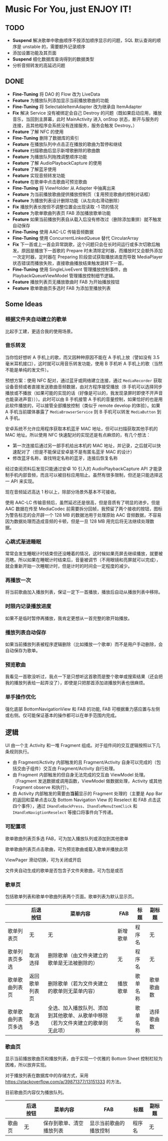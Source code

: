 # Music For You, just ENJOY IT!

## TODO

- **Suspend** 解决歌单中歌曲顺序不按添加顺序显示的问题，SQL 默认查询的顺序是 unstable 的，需要额外记录顺序
- 添加设置功能及其页面
- **Suspend** 细化数据库查询得到的数据类型
- 分析音频转发的高延迟问题

## DONE

- **Fine-Tuning** 将 DAO 的 Flow 改为 LiveData
- **Feature** 为播放队列添加显示当前播放歌曲的功能
- **Fine-Tuning** 将 SelectableItemAdapter 改为继承自 ItemAdapter
- **Fix** 解决 Service 没有被绑定会自己 Destroy 的问题（既如果启动应用，播放音乐，当回到主屏幕，此时 MainActivity 进入 onStop 状态，断开与服务的连接，且其他程序会系统没有连接服务，服务会触发 Destroy。）
- **Feature** 了解 NFC 的使用
- **Fine-Tuning** 删除了数据库的索引
- **Feature** 在播放队列中点击正在播放的歌曲为暂停和继续
- **Feature** 扫描歌曲后显示新增歌删除的歌曲数
- **Feature** 为播放队列拖拽调整顺序功能
- **Feature** 了解 AudioPlaybackCapture 的使用
- **Feature** 了解蓝牙使用
- **Feature** 实现音频转发功能
- **Feature** 在歌单中点击歌曲可预览歌曲
- **Fine-Tuning** 将 ViewHolder 从 Adapter 中抽离出来
- **Feature** 为当前播放歌曲提供播放控制页（复用预览歌曲的控制对话框）
- **Feature** 为播放列表设计删除功能（从左向右滑动删除）
- **Fix** 播放列表长按但不调整位置会出现读取 -1 项的情况
- **Feature** 为歌单歌曲列表页 FAB 添加播放歌单功能
- **Feature** 如果当前播放列表自从载入后没有修改过（删除添加重排）就不触发自动保存
- **Fine-Tuning** 使用 AAC-LC 传输音频数据
- **Fine-Tuning** 使用 ConcurrentLinkedQueue 替代 CircularArray
- **Fix** 下一首或上一首会异常跳歌，这个问题只会在长时间运行或多次切歌后触发。原因是播放下一首歌的 Prepare 时未清除定时器，而播放时又会额外添加一次定时器，定时器在 Preparing 阶段尝试获取播放进度而导致 MediaPlayer 状态错误而播放失败，直接歌曲播放结束触发跳转下一首。
- **Fine-Tuning** 使用 SingleLiveEvent 管理播放控制事件，由 PlaybackQueueViewModel 管理播放控制细节逻辑。
- **Feature** 播放列表页无播放歌曲时 FAB 为开始播放按钮
- **Feature** 歌单歌曲页多选时 FAB 为添加至播放列表

## Some Ideas

### 根据文件夹自动建立的歌单

比起手工建，更适合我的使用场景。

### 音乐转发

当你恰好想听 A 手机上的歌，而又因种种原因不能在 A 手机上放（譬如没有 3.5 毫米耳机接口），这时就可以用音乐转发功能，使用 B 手机听 A 手机上的歌（当然不能是单纯的发文件）。

预想方案：使用 NFC 配对，通过蓝牙或网络建立连接，通过 `MediaRecorder` 获取设备音频或者直接发送歌曲音频数据，由对方程序接受播放（B 手机可以选择同步播放或不播放（如果可能的实现的话（好像是可以的，我发现录屏时即使不开声音也能录进声音）））。此时可以由 B 手机接管 A 手机的音量控制，如果恰好的也是用此软件播放的，可以接管全部播放控制（类似于 remote develop 的体验）。如果 A 手机当前媒体暴露了 `MediaBrowserService` 则 B 手机可以转发 `MediaButton` 到 A 手机。

安卓系统不允许应用程序获取本机蓝牙 MAC 地址，但可以扫描获取其他手机的 MAC 地址。所以使用 NFC 快速配对的实现还是有点麻烦的，有几个想法：

- 第一次连接后通过另一部手机给出本机的 MAC 地址，并记录，之后就可以快速配对了（但是不能保证安卓是不是有匿名蓝牙 MAC 的设计）
- 修改蓝牙名称，查找特定名称的蓝牙，连接后恢复名称

经过查阅资料后发现只能通过安卓 10 引入的 AudioPlaybackCapture API 才能录制手机内部音频，而且可以被目标应用阻止。虽然有很多限制，但还是只能选择这一 API 来实现。

现在音频延迟高达 1 秒以上，除部分场景外基本不可接收。

使用 AAC-LC 传输音频后，虽然延迟还是很高，但是音质有了明显的进步。但是 AAC 数据在传至 MediaCodec 前需要拆分回帧，我预留了两个接收的按钮，图标为警告标志的会开辟一个 128 MB 的数据池用于处理原始 AAC 音频数据，不容易因为数据处理而造成音频的卡顿，但是一旦 128 MB 用完后将无法继续处理数据。

### 心跳式渐进睡眠

常常会发生睡眠计时结束但还没睡着的情况，这时候如果亮屏去继续播放，就要被亮瞎。所以如果在睡眠计时结束后，音量被调节（不用眼镜和亮屏就可以完成），就会重新开始一次睡眠计时，但是计时的时间会一定程度的减少。

### 再播放一次

将当前歌曲加入播放列表，保证一定下一首播放，播放后自动从播放列表中移除。

### 时限内记录播放进度

如果不是临时暂停再播放，我肯定更想从一首完整的歌开始播放。

### 播放列表自动保存

如果当前播放列表被程序逻辑删除（比如播放一个歌单）而不是用户手动删除，会自动保存为歌单。

### 预览歌曲

我看见一首歌没听过，我点一下是只想听这首歌而是整个歌单或搜索结果（还会把我的播放列表给一起弄没了），即使是只把那首添加进播放列表也很麻烦。

### 单手操作优化

强化底部 BottomNavigationView 和 FAB 的功能, FAB 可根据重力感应置与左侧或右侧。仅可能保证基本的操作都可以在单手范围内完成。

## 逻辑

UI 由一个主 Activity 和一堆 Fragment 组成。对于组件间的交互逻辑按照以下几条规则执行。

- 由 Fragment/Activity 内部触发的且 Fragment/Activity 自身可以完成的（包括交由子组件）交互由 Fragment/Activity 自行处理。
- 由 Fragment 内部触发的但自身无法完成的交互由 ViewModel 处理。（Fragment 发送数据或调用函数，ViewModel 做数据处理，Activity 或其他 Fragment observe 和执行）。
- 由 Activity 内部触发的需要由**当前**显示的 Fragment 处理的（主要是 App Bar 的返回和菜单点击以及 Bottom Navigation View 的 Reselect 和 FAB 点击这四个事件），通过 `IHandleBackPress`、`IhandleMenuItemClick` 和 `IHandleNavigtionReselect` 等接口将事件向下传递。

### 可配置项

歌单歌曲列表页多选 FAB，可为加入播放队列或添加到其他歌单

歌单歌曲列表页点击歌曲，可为预览歌曲或载入歌单并播放此项

ViewPager 滑动切换，可为关闭或开启

文件夹自动生成的歌单是否包含子文件夹歌曲，可为包是或否

### 歌单页

包括歌单列表和歌单中歌曲列表两个页面。歌单列表为默认显示页。

||后退按钮|菜单内容|FAB| 标题 | 副标题 |
| - | - | - | - | - | - |
| 歌单列表页 | 无 | 无 | 新增歌单 | 程序名 | 无 |
| 歌单列表页多选 | 取消选择 | 删除歌单（由文件夹建立的歌单是无法被删除的）| 无 | 程序名 | 无 |
| 歌单歌曲列表页 | 返回歌单列表页 | 删除歌单（若为文件夹建立的歌单则无菜单内容） | 播放歌单 | 歌单名称 | 歌单歌曲数 |
| 歌单歌曲列表页多选 | 取消多选 | 全选、加入播放队列、添加到其他歌单、从歌单中移除（若为文件夹建立的歌单则无此项）| 无 | 歌单名称 | 选择歌曲数 |

### 歌曲页

显示当前播放歌曲页和播放列表，由于实现一个优雅的 Bottom Sheet 控制栏较为困难，所以放弃实现。

对于播放列表在数据库中的存储方式，采用 https://stackoverflow.com/a/39871377/13151333 的方法。

目前歌曲页内容仅为播放队列。

||后退按钮|菜单内容|FAB| 标题 | 副标题 |
| - | - | - | - | - | - |
| 歌曲页 | 无 | 保存到歌单、清空播放列表 | 显示当前歌曲的播放控制 | 程序名 | 无 |
